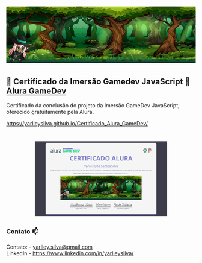 
<h1 align="center">
    <img alt="" src="./assets/Game.png"/>
</h1>

## 🚀 Certificado da Imersão Gamedev JavaScript 🚀 [Alura GameDev](https://www.alura.com.br/imersao-gamedev-javascript "LinkedIN")

Certificado da conclusão do projeto da Imersão GameDev JavaScript, oferecido gratuitamente pela Alura.

https://yarlleysilva.github.io/Certificado_Alura_GameDev/

<h1 align="center">
    <img alt="" src="./assets/GameCertificado.png" width="70%"/>
</h1>

### Contato 📫

Contato: - yarlley.silva@gmail.com
<br>
LinkedIn - https://www.linkedin.com/in/yarlleysilva/